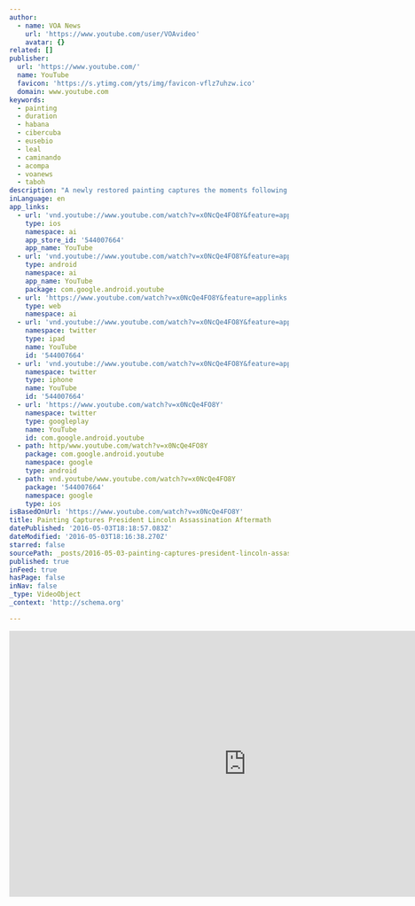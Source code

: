 ```yaml
---
author:
  - name: VOA News
    url: 'https://www.youtube.com/user/VOAvideo'
    avatar: {}
related: []
publisher:
  url: 'https://www.youtube.com/'
  name: YouTube
  favicon: 'https://s.ytimg.com/yts/img/favicon-vflz7uhzw.ico'
  domain: www.youtube.com
keywords:
  - painting
  - duration
  - habana
  - cibercuba
  - eusebio
  - leal
  - caminando
  - acompa
  - voanews
  - taboh
description: "A newly restored painting captures the moments following President Abraham Lincoln's assassination in 1865. It was recently unveiled at Ford's Theatre in Washington, where America's 16th president was shot. It is the only known painting by an eyewitness that captures the horror of that fateful night."
inLanguage: en
app_links:
  - url: 'vnd.youtube://www.youtube.com/watch?v=x0NcQe4FO8Y&feature=applinks'
    type: ios
    namespace: ai
    app_store_id: '544007664'
    app_name: YouTube
  - url: 'vnd.youtube://www.youtube.com/watch?v=x0NcQe4FO8Y&feature=applinks'
    type: android
    namespace: ai
    app_name: YouTube
    package: com.google.android.youtube
  - url: 'https://www.youtube.com/watch?v=x0NcQe4FO8Y&feature=applinks'
    type: web
    namespace: ai
  - url: 'vnd.youtube://www.youtube.com/watch?v=x0NcQe4FO8Y&feature=applinks'
    namespace: twitter
    type: ipad
    name: YouTube
    id: '544007664'
  - url: 'vnd.youtube://www.youtube.com/watch?v=x0NcQe4FO8Y&feature=applinks'
    namespace: twitter
    type: iphone
    name: YouTube
    id: '544007664'
  - url: 'https://www.youtube.com/watch?v=x0NcQe4FO8Y'
    namespace: twitter
    type: googleplay
    name: YouTube
    id: com.google.android.youtube
  - path: http/www.youtube.com/watch?v=x0NcQe4FO8Y
    package: com.google.android.youtube
    namespace: google
    type: android
  - path: vnd.youtube/www.youtube.com/watch?v=x0NcQe4FO8Y
    package: '544007664'
    namespace: google
    type: ios
isBasedOnUrl: 'https://www.youtube.com/watch?v=x0NcQe4FO8Y'
title: Painting Captures President Lincoln Assassination Aftermath
datePublished: '2016-05-03T18:18:57.083Z'
dateModified: '2016-05-03T18:16:38.270Z'
starred: false
sourcePath: _posts/2016-05-03-painting-captures-president-lincoln-assassination-aftermath.md
published: true
inFeed: true
hasPage: false
inNav: false
_type: VideoObject
_context: 'http://schema.org'

---
```

<iframe src="https://cdn.embedly.com/widgets/media.html?src=https%3A%2F%2Fwww.youtube.com%2Fembed%2Fx0NcQe4FO8Y%3Ffeature%3Doembed&amp;url=https%3A%2F%2Fwww.youtube.com%2Fwatch%3Fv%3Dx0NcQe4FO8Y&amp;image=https%3A%2F%2Fi.ytimg.com%2Fvi%2Fx0NcQe4FO8Y%2Fhqdefault.jpg&amp;key=b7d04c9b404c499eba89ee7072e1c4f7&amp;type=text%2Fhtml&amp;schema=youtube" width="854" height="480" scrolling="no" frameborder="0" allowfullscreen="" style=""></iframe>